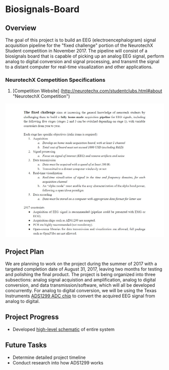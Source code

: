 # Biosignals-Board

## Overview

The goal of this project is to build an EEG (electroencephalogram) signal acquisition pipeline for the "fixed challenge" portion of the NeurotechX Student competition in November 2017. The pipeline will consist of a biosignals board that is capable of picking up an analog EEG signal, perform analog to digital conversion and signal processing, and transmit the signal to a distant computer for real-time visualization and other applications.

### NeurotechX Competition Specifications

1. [Competition Website] (http://neurotechx.com/studentclubs.html#about "NeurotechX Competition")

![alt text](./Resources/CompetitionRequirements2017.JPG)

## Project Plan
We are planning to work on the project during the summer of 2017 with a targeted completion date of August 31, 2017, leaving two months for testing and polishing the final product. The project is being organized into three subsections: analog signal acquistion and amplification, analog to digital conversion, and data transmission/software, which will all be developed concurrently. For analog to digital conversion, we will be using the Texas Instruments [ADS1299 ADC chip](./ADS1299/) to convert the acquired EEG signal from analog to digital. 

## Project Progress
* Developed [high-level schematic](./MeetingNotes/schematic.jpg) of entire system

## Future Tasks
* Determine detailed project timeline
* Conduct research into how ADS1299 works
